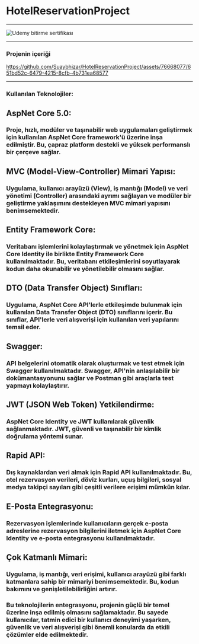 # HotelReservationProject
---
![Udemy bitirme sertifikası](https://github.com/Suaybhizar/HotelReservationProject/assets/76668077/b7b12d5f-257a-40b4-8675-110b1004f5e8)

---

### Projenin içeriği

https://github.com/Suaybhizar/HotelReservationProject/assets/76668077/651bd52c-6479-4215-8cfb-4b731ea68577

---
### Kullanılan Teknolojiler:
## AspNet Core 5.0:
### Proje, hızlı, modüler ve taşınabilir web uygulamaları geliştirmek için kullanılan AspNet Core framework'ü üzerine inşa edilmiştir. Bu, çapraz platform destekli ve yüksek performanslı bir çerçeve sağlar.

## MVC (Model-View-Controller) Mimari Yapısı:
### Uygulama, kullanıcı arayüzü (View), iş mantığı (Model) ve veri yönetimi (Controller) arasındaki ayrımı sağlayan ve modüler bir geliştirme yaklaşımını destekleyen MVC mimari yapısını benimsemektedir.

## Entity Framework Core:
### Veritabanı işlemlerini kolaylaştırmak ve yönetmek için AspNet Core Identity ile birlikte Entity Framework Core kullanılmaktadır. Bu, veritabanı etkileşimlerini soyutlayarak kodun daha okunabilir ve yönetilebilir olmasını sağlar.

## DTO (Data Transfer Object) Sınıfları:
### Uygulama, AspNet Core API'lerle etkileşimde bulunmak için kullanılan Data Transfer Object (DTO) sınıflarını içerir. Bu sınıflar, API'lerle veri alışverişi için kullanılan veri yapılarını temsil eder.

## Swagger:
### API belgelerini otomatik olarak oluşturmak ve test etmek için Swagger kullanılmaktadır. Swagger, API'nin anlaşılabilir bir dokümantasyonunu sağlar ve Postman gibi araçlarla test yapmayı kolaylaştırır.

## JWT (JSON Web Token) Yetkilendirme:
### AspNet Core Identity ve JWT kullanılarak güvenlik sağlanmaktadır. JWT, güvenli ve taşınabilir bir kimlik doğrulama yöntemi sunar.

## Rapid API:
### Dış kaynaklardan veri almak için Rapid API kullanılmaktadır. Bu, otel rezervasyon verileri, döviz kurları, uçuş bilgileri, sosyal medya takipçi sayıları gibi çeşitli verilere erişimi mümkün kılar.

## E-Posta Entegrasyonu:
### Rezervasyon işlemlerinde kullanıcıların gerçek e-posta adreslerine rezervasyon bilgilerini iletmek için AspNet Core Identity ve e-posta entegrasyonu kullanılmaktadır.

## Çok Katmanlı Mimari:
### Uygulama, iş mantığı, veri erişimi, kullanıcı arayüzü gibi farklı katmanlara sahip bir mimariyi benimsemektedir. Bu, kodun bakımını ve genişletilebilirliğini artırır.

### Bu teknolojilerin entegrasyonu, projenin güçlü bir temel üzerine inşa edilmiş olmasını sağlamaktadır. Bu sayede kullanıcılar, tatmin edici bir kullanıcı deneyimi yaşarken, güvenlik ve veri alışverişi gibi önemli konularda da etkili çözümler elde edilmektedir.





